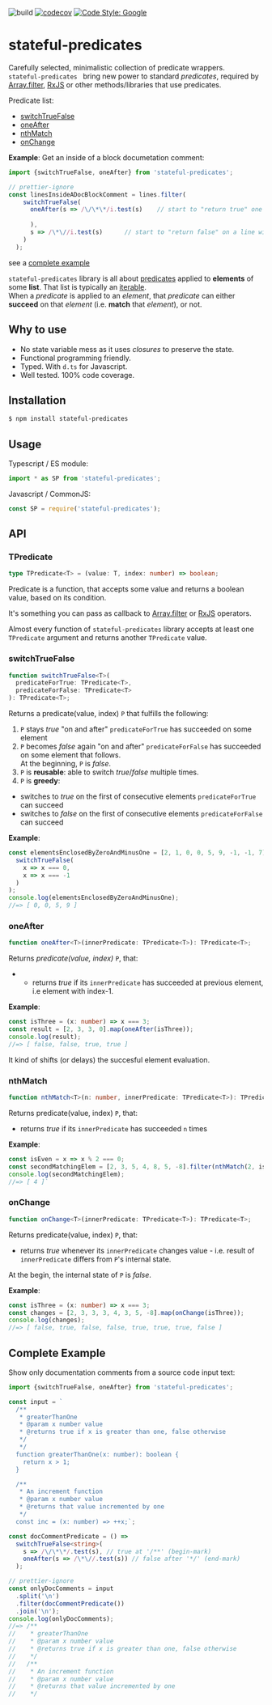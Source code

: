 ![build](https://github.com/tomaskraus/stateful-predicates/actions/workflows/node.js.yml/badge.svg)
[![codecov](https://codecov.io/gh/tomaskraus/stateful-predicates/branch/main/graph/badge.svg?token=MDg1JIIPnx)](https://codecov.io/gh/tomaskraus/stateful-predicates)
[![Code Style: Google](https://img.shields.io/badge/code%20style-google-blueviolet.svg)](https://github.com/google/gts)

# stateful-predicates

Carefully selected, minimalistic collection of predicate wrappers.  
`stateful-predicates ` bring new power to standard _predicates_, required by [Array.filter](https://developer.mozilla.org/en-US/docs/Web/JavaScript/Reference/Global_Objects/Array/filter), [RxJS](https://rxjs.dev/api/operators/takeWhile) or other methods/libraries that use predicates.

Predicate list:

- [switchTrueFalse](#switchtruefalse)
- [oneAfter](#oneafter)
- [nthMatch](#nthmatch)
- [onChange](#onchange)

**Example**: Get an inside of a block documetation comment:

```ts
import {switchTrueFalse, oneAfter} from 'stateful-predicates';

// prettier-ignore
const linesInsideADocBlockComment = lines.filter(
    switchTrueFalse(
      oneAfter(s => /\/\*\*/i.test(s)    // start to "return true" one line after a `/**`
        
      ),  
      s => /\*\//i.test(s)      // start to "return false" on a line with `*/`
    )
  );
```

see a [complete example](#complete-example)

`stateful-predicates` library is all about [predicates](#tpredicate) applied to **elements** of some **list**. That list is typically an [iterable](https://developer.mozilla.org/en-US/docs/Web/JavaScript/Guide/Iterators_and_Generators#iterables).  
When a _predicate_ is applied to an _element_, that _predicate_ can either **succeed** on that _element_ (i.e. **match** that _element_), or not.

## Why to use

- No state variable mess as it uses _closures_ to preserve the state.
- Functional programming friendly.
- Typed. With `d.ts` for Javascript.
- Well tested. 100% code coverage.

## Installation

```bash
$ npm install stateful-predicates
```

## Usage

Typescript / ES module:

```ts
import * as SP from 'stateful-predicates';
```

Javascript / CommonJS:

```js
const SP = require('stateful-predicates');
```

## API

### TPredicate

```ts
type TPredicate<T> = (value: T, index: number) => boolean;
```

Predicate is a function, that accepts some value and returns a boolean value, based on its condition.

It's something you can pass as callback to [Array.filter](https://developer.mozilla.org/en-US/docs/Web/JavaScript/Reference/Global_Objects/Array/filter) or [RxJS](https://rxjs.dev/api/operators/takeWhile) operators.

Almost every function of `stateful-predicates` library accepts at least one `TPredicate` argument and returns another `TPredicate` value.

### switchTrueFalse

```ts
function switchTrueFalse<T>(
  predicateForTrue: TPredicate<T>,
  predicateForFalse: TPredicate<T>
): TPredicate<T>;
```

Returns a predicate(value, index) `P` that fulfills the following:

1.  `P` stays _true_ "on and after" `predicateForTrue` has succeeded on some element
2.  `P` becomes _false_ again "on and after" `predicateForFalse` has succeeded on some element that follows.  
    At the beginning, `P` is _false_.
3.  `P` is **reusable**: able to switch _true_/_false_ multiple times.
4.  `P` is **greedy**:

- switches to _true_ on the first of consecutive elements `predicateForTrue` can succeed
- switches to _false_ on the first of consecutive elements `predicateForFalse` can succeed

**Example**:

```ts
const elementsEnclosedByZeroAndMinusOne = [2, 1, 0, 0, 5, 9, -1, -1, 7].filter(
  switchTrueFalse(
    x => x === 0,
    x => x === -1
  )
);
console.log(elementsEnclosedByZeroAndMinusOne);
//=> [ 0, 0, 5, 9 ]
```

### oneAfter

```ts
function oneAfter<T>(innerPredicate: TPredicate<T>): TPredicate<T>;
```

Returns _predicate(value, index)_ `P`, that:

- - returns _true_ if its `innerPredicate` has succeeded at previous element, i.e element with index-1.

**Example**:

```ts
const isThree = (x: number) => x === 3;
const result = [2, 3, 3, 0].map(oneAfter(isThree));
console.log(result);
//=> [ false, false, true, true ]
```

It kind of shifts (or delays) the succesful element evaluation.

### nthMatch

```ts
function nthMatch<T>(n: number, innerPredicate: TPredicate<T>): TPredicate<T>;
```

Returns predicate(value, index) `P`, that:

- returns _true_ if its `innerPredicate` has succeeded `n` times

**Example**:

```ts
const isEven = x => x % 2 === 0;
const secondMatchingElem = [2, 3, 5, 4, 8, 5, -8].filter(nthMatch(2, isEven));
console.log(secondMatchingElem);
//=> [ 4 ]`
```

### onChange

```ts
function onChange<T>(innerPredicate: TPredicate<T>): TPredicate<T>;
```

Returns predicate(value, index) `P`, that:

- returns _true_ whenever its `innerPredicate` changes value - i.e. result of `innerPredicate` differs from `P`'s internal state.

At the begin, the internal state of `P` is _false_.

**Example**:

```ts
const isThree = (x: number) => x === 3;
const changes = [2, 3, 3, 3, 4, 3, 5, -8].map(onChange(isThree));
console.log(changes);
//=> [ false, true, false, false, true, true, true, false ]
```

## Complete Example

Show only documentation comments from a source code input text:

```ts
import {switchTrueFalse, oneAfter} from 'stateful-predicates';

const input = `
  /** 
   * greaterThanOne
   * @param x number value
   * @returns true if x is greater than one, false otherwise
   */
   */
  function greaterThanOne(x: number): boolean {
    return x > 1;
  }

  /**
   * An increment function
   * @param x number value
   * @returns that value incremented by one
   */
  const inc = (x: number) => ++x;`;

const docCommentPredicate = () =>
  switchTrueFalse<string>(
    s => /\/\*\*/.test(s), // true at '/**' (begin-mark)
    oneAfter(s => /\*\//.test(s)) // false after '*/' (end-mark)
  );

// prettier-ignore
const onlyDocComments = input
  .split('\n')
  .filter(docCommentPredicate())
  .join('\n');
console.log(onlyDocComments);
//=> /**
//    * greaterThanOne
//    * @param x number value
//    * @returns true if x is greater than one, false otherwise
//    */
//   /**
//    * An increment function
//    * @param x number value
//    * @returns that value incremented by one
//    */
```
